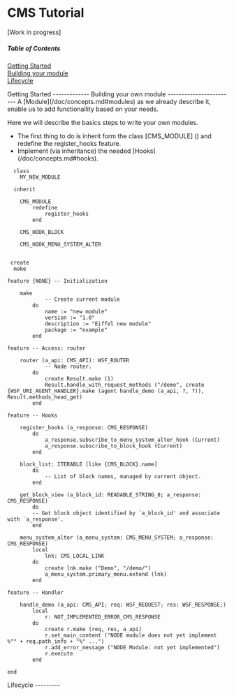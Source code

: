 CMS Tutorial
============
[Work in progress]

##### Table of Contents  
[Getting Started](#init)  
[Building your module](#module)  
[Lifecycle](#cycle)  


<a name="init"/>
Getting Started
-------------


<a name="module"/>
Building your own module
------------------------
A [Module](/doc/concepts.md#modules) as we already describe it, enable us to add functionallity based on your needs.

Here we will describe the basics steps to write your own modules.

 * The first thing to do is inherit form the class [CMS_MODULE] () and redefine the register_hooks feature.
 * Implement (via inheritance) the needed [Hooks] (/doc/concepts.md#hooks).
 
```
  class
    MY_NEW_MODULE

  inherit

	CMS_MODULE
  		redefine
  			register_hooks
  		end

	CMS_HOOK_BLOCK   

	CMS_HOOK_MENU_SYSTEM_ALTER


 create
  make

feature {NONE} -- Initialization

	make
			-- Create current module
		do
			name := "new module"
			version := "1.0"
			description := "Eiffel new module"
			package := "example"
		end

feature -- Access: router

	router (a_api: CMS_API): WSF_ROUTER
			-- Node router.
		do
			create Result.make (1)
			Result.handle_with_request_methods ("/demo", create {WSF_URI_AGENT_HANDLER}.make (agent handle_demo (a_api, ?, ?)), Result.methods_head_get)
		end

feature -- Hooks

	register_hooks (a_response: CMS_RESPONSE)
		do
			a_response.subscribe_to_menu_system_alter_hook (Current)
			a_response.subscribe_to_block_hook (Current)
		end

	block_list: ITERABLE [like {CMS_BLOCK}.name]
		do
		    -- List of block names, managed by current object.
		end

	get_block_view (a_block_id: READABLE_STRING_8; a_response: CMS_RESPONSE)
		do
        -- Get block object identified by `a_block_id' and associate with `a_response'.
		end

	menu_system_alter (a_menu_system: CMS_MENU_SYSTEM; a_response: CMS_RESPONSE)
		local
			lnk: CMS_LOCAL_LINK
		do
			create lnk.make ("Demo", "/demo/")
			a_menu_system.primary_menu.extend (lnk)
		end

feature -- Handler

	handle_demo (a_api: CMS_API; req: WSF_REQUEST; res: WSF_RESPONSE;)
		local
			r: NOT_IMPLEMENTED_ERROR_CMS_RESPONSE
		do
			create r.make (req, res, a_api)
			r.set_main_content ("NODE module does not yet implement %"" + req.path_info + "%" ...")
			r.add_error_message ("NODE Module: not yet implemented")
			r.execute
		end

end

```





<a name="cycle"/>
Lifecycle
---------




